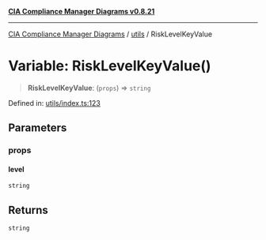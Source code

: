 [**CIA Compliance Manager Diagrams v0.8.21**](../../README.md)

***

[CIA Compliance Manager Diagrams](../../modules.md) / [utils](../README.md) / RiskLevelKeyValue

# Variable: RiskLevelKeyValue()

> **RiskLevelKeyValue**: (`props`) => `string`

Defined in: [utils/index.ts:123](https://github.com/Hack23/cia-compliance-manager/blob/689e67e40bb6afe811128d672a0d7dd5fcbdaea5/src/utils/index.ts#L123)

## Parameters

### props

#### level

`string`

## Returns

`string`
